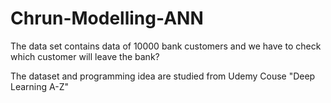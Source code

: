 # Chrun-Modelling-ANN
The data set contains data of 10000 bank customers and we have to check which customer will leave the bank? 

The dataset and programming idea are studied from Udemy Couse "Deep Learning A-Z"
